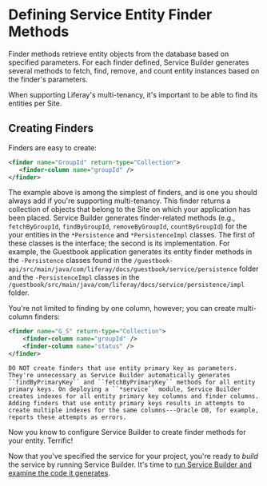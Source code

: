 # Defining Service Entity Finder Methods

Finder methods retrieve entity objects from the database based on specified parameters. For each finder defined, Service Builder generates several methods to fetch, find, remove, and count entity instances based on the finder's parameters.

When supporting Liferay's multi-tenancy, it's important to be able to find its entities per Site.

## Creating Finders

Finders are easy to create:

```xml
<finder name="GroupId" return-type="Collection">
   <finder-column name="groupId" />
</finder> 
```

The example above is among the simplest of finders, and is one you should always add if you're supporting multi-tenancy. This finder returns a collection of objects that belong to the Site on which your application has been placed. Service Builder generates finder-related methods (e.g., `fetchByGroupId`, `findByGroupId`, `removeByGroupId`, `countByGroupId`) for the your entities in the `*Persistence` and `*PersistenceImpl` classes. The first of these classes is the interface; the second is its implementation. For example, the Guestbook application generates its entity finder methods in the `-Persistence` classes found in the `/guestbook-api/src/main/java/com/liferay/docs/guestbook/service/persistence` folder and the `-PersistenceImpl` classes in the `/guestbook/src/main/java/com/liferay/docs/service/persistence/impl` folder.

You're not limited to finding by one column, however; you can create multi-column finders:

```xml
<finder name="G_S" return-type="Collection">
	<finder-column name="groupId" />
	<finder-column name="status" />
</finder>
```

```{important}
DO NOT create finders that use entity primary key as parameters. They're unnecessary as Service Builder automatically generates ``findByPrimaryKey`` and ``fetchByPrimaryKey`` methods for all entity primary keys. On deploying a ``*service`` module, Service Builder creates indexes for all entity primary key columns and finder columns. Adding finders that use entity primary keys results in attempts to create multiple indexes for the same columns---Oracle DB, for example, reports these attempts as errors.
```

Now you know to configure Service Builder to create finder methods for your entity. Terrific!

Now that you've specified the service for your project, you're ready to *build* the service by running Service Builder. It's time to [run Service Builder and examine the code it generates](https://help.liferay.com/hc/en-us/articles/360030958811-Running-Service-Builder).
